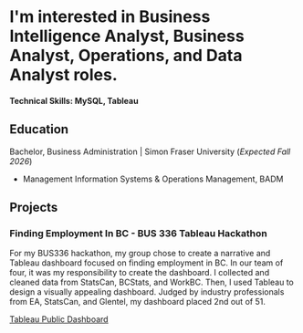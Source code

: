 # I'm interested in Business Intelligence Analyst, Business Analyst, Operations, and Data Analyst roles.

#### Technical Skills: MySQL, Tableau 

## Education
Bachelor, Business Administration | Simon Fraser University (_Expected Fall 2026_)
- Management Information Systems & Operations Management, BADM

## Projects
### Finding Employment In BC - BUS 336 Tableau Hackathon

For my BUS336 hackathon, my group chose to create a narrative and Tableau dashboard focused on finding employment in BC. In our team of four, it was my responsibility to create the dashboard. 
I collected and cleaned data from StatsCan, BCStats, and WorkBC. Then, I used Tableau to design a visually appealing dashboard. Judged by industry professionals from EA, StatsCan, and Glentel, my dashboard placed 2nd out of 51.

[Tableau Public Dashboard](https://public.tableau.com/app/profile/philemon.lam/viz/Dashboard_17324289633760/Dashboard)
